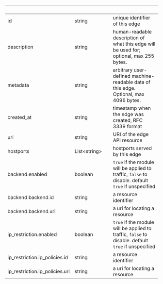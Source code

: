 
|&nbsp;|&nbsp;|&nbsp;|&nbsp;|
|---|---|---|---|
| id | string | | unique identifier of this edge |
| description | string | | human-readable description of what this edge will be used for; optional, max 255 bytes. |
| metadata | string | | arbitrary user-defined machine-readable data of this edge. Optional, max 4096 bytes. |
| created_at | string | | timestamp when the edge was created, RFC 3339 format |
| uri | string | | URI of the edge API resource |
| hostports | List&lt;string&gt; | | hostports served by this edge |
| backend.enabled | boolean | | `true` if the module will be applied to traffic, `false` to disable. default `true` if unspecified |
| backend.backend.id | string | | a resource identifier |
| backend.backend.uri | string | | a uri for locating a resource |
| ip_restriction.enabled | boolean | | `true` if the module will be applied to traffic, `false` to disable. default `true` if unspecified |
| ip_restriction.ip_policies.id | string | | a resource identifier |
| ip_restriction.ip_policies.uri | string | | a uri for locating a resource |